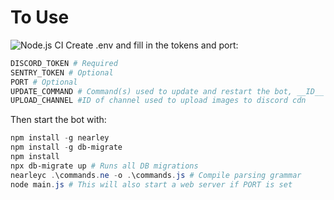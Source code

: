 # To Use
![Node.js CI](https://github.com/scratchyone/modbot/workflows/Node.js%20CI/badge.svg)
Create .env and fill in the tokens and port:

```powershell
DISCORD_TOKEN # Required
SENTRY_TOKEN # Optional
PORT # Optional
UPDATE_COMMAND # Command(s) used to update and restart the bot, __ID__ will be replaced with the id given in the command, optional
UPLOAD_CHANNEL #ID of channel used to upload images to discord cdn
```

Then start the bot with:

```powershell
npm install -g nearley
npm install -g db-migrate
npm install
npx db-migrate up # Runs all DB migrations
nearleyc .\commands.ne -o .\commands.js # Compile parsing grammar
node main.js # This will also start a web server if PORT is set
```
